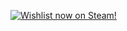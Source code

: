 [![Wishlist now on Steam!](https://n3r4zzurr0.in/static/hhr-out-now-banner.png)](https://store.steampowered.com/app/2197360/Hot_Heat_Reset)
